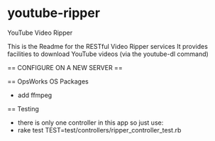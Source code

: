 youtube-ripper
============

YouTube Video Ripper

This is the Readme for the RESTful Video Ripper services
It provides facilities to download YouTube videos (via the youtube-dl command)


== CONFIGURE ON A NEW SERVER ==

== OpsWorks OS Packages
 - add ffmpeg
  
== Testing
 - there is only one controller in this app so just use:
 - rake test TEST=test/controllers/ripper_controller_test.rb

